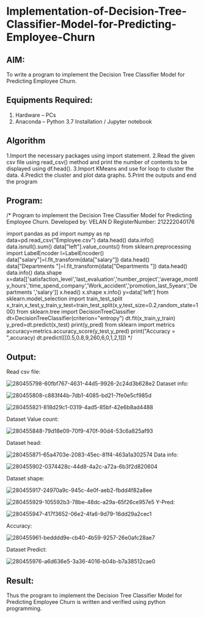 # Implementation-of-Decision-Tree-Classifier-Model-for-Predicting-Employee-Churn

## AIM:
To write a program to implement the Decision Tree Classifier Model for Predicting Employee Churn.

## Equipments Required:
1. Hardware – PCs
2. Anaconda – Python 3.7 Installation / Jupyter notebook

## Algorithm
1.Import the necessary packages using import statement.
2.Read the given csv file using read_csv() method and print the number of contents to be displayed using df.head().
3.Import KMeans and use for loop to cluster the data.
4.Predict the cluster and plot data graphs.
5.Print the outputs and end the program

## Program:

/*
Program to implement the Decision Tree Classifier Model for Predicting Employee Churn.
Developed by: VELAN D
RegisterNumber:  212222040176

import pandas as pd
import numpy as np
data=pd.read_csv("Employee.csv")
data.head()
data.info()
data.isnull().sum()
data["left"].value_counts()
from sklearn.preprocessing import LabelEncoder
l=LabelEncoder()
data["salary"]=l.fit_transform(data["salary"])
data.head()
data["Departments "]=l.fit_transform(data["Departments "])
data.head()
data.info()
data.shape
x=data[['satisfaction_level','last_evaluation','number_project','average_montly_hours','time_spend_company','Work_accident','promotion_last_5years','Departments ','salary']]
x.head()
x.shape
x.info()
y=data['left']
from sklearn.model_selection import train_test_split
x_train,x_test,y_train,y_test=train_test_split(x,y,test_size=0.2,random_state=100)
from sklearn.tree import DecisionTreeClassifier
dt=DecisionTreeClassifier(criterion="entropy")
dt.fit(x_train,y_train)
y_pred=dt.predict(x_test)
print(y_pred)
from sklearn import metrics
accuracy=metrics.accuracy_score(y_test,y_pred)
print("Accuracy = ",accuracy)
dt.predict([[0.5,0.8,9,260,6,0,1,2,1]])
*/


## Output:

Read csv file:

![280455798-60fbf767-4631-44d5-9926-2c24d3b628e2](https://github.com/VELANDHANANJAYAN/Implementation-of-Decision-Tree-Classifier-Model-for-Predicting-Employee-Churn/assets/119405038/c5981d3c-e076-4d1f-8170-b5027b954bd2)
Dataset info:

![280455808-c883f44b-7db1-4085-bd21-7fe0e5cf985d](https://github.com/VELANDHANANJAYAN/Implementation-of-Decision-Tree-Classifier-Model-for-Predicting-Employee-Churn/assets/119405038/a9a4491d-b8c5-408a-b580-ab8a150d451f)

![280455821-818d29c1-0319-4ad5-85bf-42e6b8ad4488](https://github.com/VELANDHANANJAYAN/Implementation-of-Decision-Tree-Classifier-Model-for-Predicting-Employee-Churn/assets/119405038/355d890f-3070-4bb2-8aff-a0329c977289)

Dataset Value count:

![280455848-79d18e09-70f9-470f-90d4-53c6a825af93](https://github.com/VELANDHANANJAYAN/Implementation-of-Decision-Tree-Classifier-Model-for-Predicting-Employee-Churn/assets/119405038/28691aab-9c76-407b-bfd3-a023d1f80314)

Dataset head:

![280455871-65a4703e-2083-45ec-81f4-463a1a302574](https://github.com/VELANDHANANJAYAN/Implementation-of-Decision-Tree-Classifier-Model-for-Predicting-Employee-Churn/assets/119405038/dea35cc3-f683-4490-9fbe-7d57716d3774)
Data info:

![280455902-0374428c-44d8-4a2c-a72a-6b3f2d820604](https://github.com/VELANDHANANJAYAN/Implementation-of-Decision-Tree-Classifier-Model-for-Predicting-Employee-Churn/assets/119405038/c3a2b541-280c-426e-9ca5-1e95988eda80)

Dataset shape:

![280455917-24970a9c-945c-4e0f-aeb2-fbdd4f82a8ee](https://github.com/VELANDHANANJAYAN/Implementation-of-Decision-Tree-Classifier-Model-for-Predicting-Employee-Churn/assets/119405038/4a213e0c-71b2-4de2-8d6c-17d6679c34fb)

![280455929-105592b3-78be-48dc-a29a-65f26ce957e5](https://github.com/VELANDHANANJAYAN/Implementation-of-Decision-Tree-Classifier-Model-for-Predicting-Employee-Churn/assets/119405038/a22ec751-2cbe-439f-a66a-dbba7dd1a37e)
Y-Pred:

![280455947-417f3652-06e2-4fa6-9d79-16dd29a2cec1](https://github.com/VELANDHANANJAYAN/Implementation-of-Decision-Tree-Classifier-Model-for-Predicting-Employee-Churn/assets/119405038/60e7adb8-7203-4b9d-af22-3727e2685352)

Accuracy:

![280455961-bedddd9e-cb40-4b59-9257-26e0afc28ae7](https://github.com/VELANDHANANJAYAN/Implementation-of-Decision-Tree-Classifier-Model-for-Predicting-Employee-Churn/assets/119405038/618af9e9-9b45-4784-947f-c9843c54d800)

Dataset Predict:

![280455976-a6d636e5-3a36-4016-b04b-b7a38512cae0](https://github.com/VELANDHANANJAYAN/Implementation-of-Decision-Tree-Classifier-Model-for-Predicting-Employee-Churn/assets/119405038/d2b85573-19fd-4632-9745-e6a7062bf592)

## Result:
Thus the program to implement the  Decision Tree Classifier Model for Predicting Employee Churn is written and verified using python programming.
